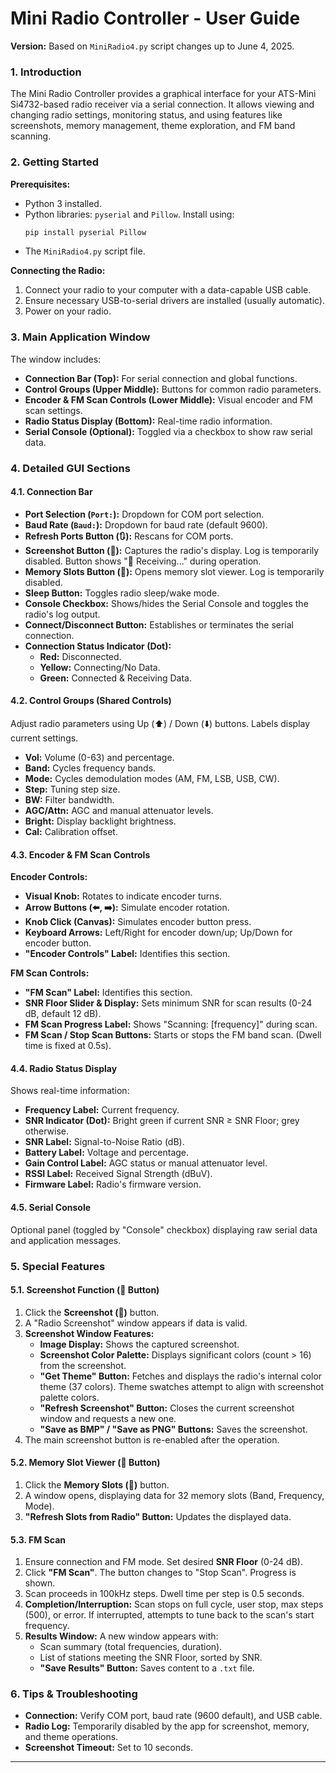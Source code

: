 # Mini Radio Controller - User Guide

**Version:** Based on `MiniRadio4.py` script changes up to June 4, 2025.

### 1. Introduction

The Mini Radio Controller provides a graphical interface for your ATS-Mini Si4732-based radio receiver via a serial connection. It allows viewing and changing radio settings, monitoring status, and using features like screenshots, memory management, theme exploration, and FM band scanning.

### 2. Getting Started

**Prerequisites:**
* Python 3 installed.
* Python libraries: `pyserial` and `Pillow`. Install using:
    ```bash
    pip install pyserial Pillow
    ```
* The `MiniRadio4.py` script file.

**Connecting the Radio:**
1.  Connect your radio to your computer with a data-capable USB cable.
2.  Ensure necessary USB-to-serial drivers are installed (usually automatic).
3.  Power on your radio.

### 3. Main Application Window

The window includes:
* **Connection Bar (Top):** For serial connection and global functions.
* **Control Groups (Upper Middle):** Buttons for common radio parameters.
* **Encoder & FM Scan Controls (Lower Middle):** Visual encoder and FM scan settings.
* **Radio Status Display (Bottom):** Real-time radio information.
* **Serial Console (Optional):** Toggled via a checkbox to show raw serial data.

### 4. Detailed GUI Sections

#### 4.1. Connection Bar

* **Port Selection (`Port:`):** Dropdown for COM port selection.
* **Baud Rate (`Baud:`):** Dropdown for baud rate (default 9600).
* **Refresh Ports Button (🔃):** Rescans for COM ports.
* **Screenshot Button (📸):** Captures the radio's display. Log is temporarily disabled. Button shows "📸 Receiving..." during operation.
* **Memory Slots Button (💾):** Opens memory slot viewer. Log is temporarily disabled.
* **Sleep Button:** Toggles radio sleep/wake mode.
* **Console Checkbox:** Shows/hides the Serial Console and toggles the radio's log output.
* **Connect/Disconnect Button:** Establishes or terminates the serial connection.
* **Connection Status Indicator (Dot):**
    * **Red:** Disconnected.
    * **Yellow:** Connecting/No Data.
    * **Green:** Connected & Receiving Data.

#### 4.2. Control Groups (Shared Controls)

Adjust radio parameters using Up (⬆️) / Down (⬇️) buttons. Labels display current settings.
* **Vol:** Volume (0-63) and percentage.
* **Band:** Cycles frequency bands.
* **Mode:** Cycles demodulation modes (AM, FM, LSB, USB, CW).
* **Step:** Tuning step size.
* **BW:** Filter bandwidth.
* **AGC/Attn:** AGC and manual attenuator levels.
* **Bright:** Display backlight brightness.
* **Cal:** Calibration offset.

#### 4.3. Encoder & FM Scan Controls

**Encoder Controls:**
* **Visual Knob:** Rotates to indicate encoder turns.
* **Arrow Buttons (⬅️, ➡️):** Simulate encoder rotation.
* **Knob Click (Canvas):** Simulates encoder button press.
* **Keyboard Arrows:** Left/Right for encoder down/up; Up/Down for encoder button.
* **"Encoder Controls" Label:** Identifies this section.

**FM Scan Controls:**
* **"FM Scan" Label:** Identifies this section.
* **SNR Floor Slider & Display:** Sets minimum SNR for scan results (0-24 dB, default 12 dB).
* **FM Scan Progress Label:** Shows "Scanning: [frequency]" during scan.
* **FM Scan / Stop Scan Buttons:** Starts or stops the FM band scan. (Dwell time is fixed at 0.5s).

#### 4.4. Radio Status Display

Shows real-time information:
* **Frequency Label:** Current frequency.
* **SNR Indicator (Dot):** Bright green if current SNR ≥ SNR Floor; grey otherwise.
* **SNR Label:** Signal-to-Noise Ratio (dB).
* **Battery Label:** Voltage and percentage.
* **Gain Control Label:** AGC status or manual attenuator level.
* **RSSI Label:** Received Signal Strength (dBuV).
* **Firmware Label:** Radio's firmware version.

#### 4.5. Serial Console

Optional panel (toggled by "Console" checkbox) displaying raw serial data and application messages.

### 5. Special Features

#### 5.1. Screenshot Function (📸 Button)

1.  Click the **Screenshot (📸)** button.
2.  A "Radio Screenshot" window appears if data is valid.
3.  **Screenshot Window Features:**
    * **Image Display:** Shows the captured screenshot.
    * **Screenshot Color Palette:** Displays significant colors (count > 16) from the screenshot.
    * **"Get Theme" Button:** Fetches and displays the radio's internal color theme (37 colors). Theme swatches attempt to align with screenshot palette colors.
    * **"Refresh Screenshot" Button:** Closes the current screenshot window and requests a new one.
    * **"Save as BMP" / "Save as PNG" Buttons:** Saves the screenshot.
4.  The main screenshot button is re-enabled after the operation.

#### 5.2. Memory Slot Viewer (💾 Button)

1.  Click the **Memory Slots (💾)** button.
2.  A window opens, displaying data for 32 memory slots (Band, Frequency, Mode).
3.  **"Refresh Slots from Radio" Button:** Updates the displayed data.

#### 5.3. FM Scan

1.  Ensure connection and FM mode. Set desired **SNR Floor** (0-24 dB).
2.  Click **"FM Scan"**. The button changes to "Stop Scan". Progress is shown.
3.  Scan proceeds in 100kHz steps. Dwell time per step is 0.5 seconds.
4.  **Completion/Interruption:** Scan stops on full cycle, user stop, max steps (500), or error. If interrupted, attempts to tune back to the scan's start frequency.
5.  **Results Window:** A new window appears with:
    * Scan summary (total frequencies, duration).
    * List of stations meeting the SNR Floor, sorted by SNR.
    * **"Save Results" Button:** Saves content to a `.txt` file.

### 6. Tips & Troubleshooting

* **Connection:** Verify COM port, baud rate (9600 default), and USB cable.
* **Radio Log:** Temporarily disabled by the app for screenshot, memory, and theme operations.
* **Screenshot Timeout:** Set to 10 seconds.

---
